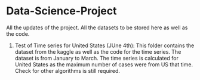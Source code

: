 # Data-Science-Project

All the updates of the project. All the datasets to be stored here as well as the code.

1. Test of Time series for United States (JUne 4th): This folder contains the dataset from the kaggle as well as the code for the time series. The dataset is from January to March. The time series is calculated for United States as the maximum number of cases were from US that time. Check for other algorithms is still required.
